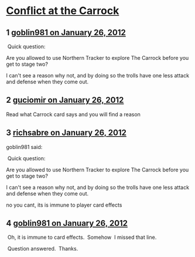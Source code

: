 # [Conflict at the Carrock](https://community.fantasyflightgames.com/topic/59559-conflict-at-the-carrock/)

## 1 [goblin981 on January 26, 2012](https://community.fantasyflightgames.com/topic/59559-conflict-at-the-carrock/?do=findComment&comment=585043)

 Quick question:

Are you allowed to use Northern Tracker to explore The Carrock before you get to stage two?

I can't see a reason why not, and by doing so the trolls have one less attack and defense when they come out.

## 2 [guciomir on January 26, 2012](https://community.fantasyflightgames.com/topic/59559-conflict-at-the-carrock/?do=findComment&comment=585044)

Read what Carrock card says and you will find a reason

## 3 [richsabre on January 26, 2012](https://community.fantasyflightgames.com/topic/59559-conflict-at-the-carrock/?do=findComment&comment=585047)

goblin981 said:

 Quick question:

Are you allowed to use Northern Tracker to explore The Carrock before you get to stage two?

I can't see a reason why not, and by doing so the trolls have one less attack and defense when they come out.



no you cant, its is immune to player card effects

## 4 [goblin981 on January 26, 2012](https://community.fantasyflightgames.com/topic/59559-conflict-at-the-carrock/?do=findComment&comment=585051)

 Oh, it is immune to card effects.  Somehow  I missed that line.

 Question answered.  Thanks.

